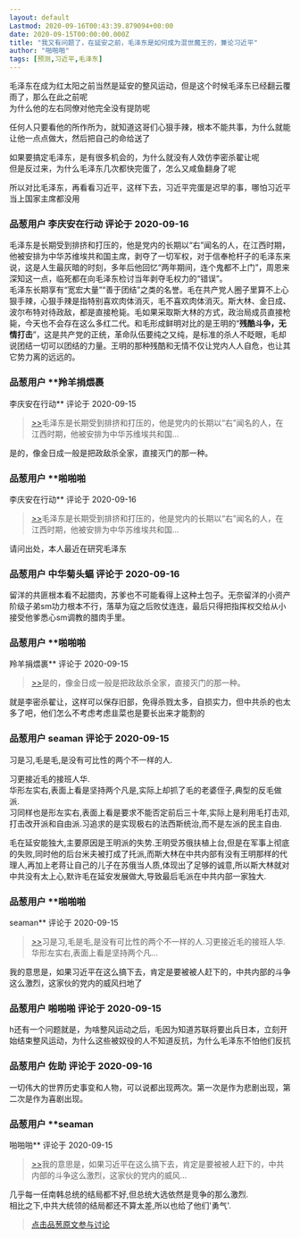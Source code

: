 ```yaml
---
layout: default
Lastmod: 2020-09-16T00:43:39.879094+00:00
date: 2020-09-15T00:00:00.000Z
title: "我又有问题了，在延安之前，毛泽东是如何成为混世魔王的，兼论习近平"
author: "啪啪啪"
tags: [预测,习近平,毛泽东]
---
```


毛泽东在成为红太阳之前当然是延安的整风运动，但是这个时候毛泽东已经翻云覆雨了，那么在此之前呢  
为什么他的左右同僚对他完全没有提防呢  
  
任何人只要看他的所作所为，就知道这哥们心狠手辣，根本不能共事，为什么就能让他一点点做大，然后把自己的命给送了  
  
如果要搞定毛泽东，是有很多机会的，为什么就没有人效仿李密杀翟让呢  
但是反过来，为什么毛泽东几次都快完蛋了，怎么又咸鱼翻身了呢  
  
所以对比毛泽东，再看看习近平，这样下去，习近平完蛋是迟早的事，哪怕习近平当上国家主席都没用

            
### 品葱用户 **李庆安在行动** 评论于 2020-09-16
        
毛泽东是长期受到排挤和打压的，他是党内的长期以“右”闻名的人，在江西时期，他被安排为中华苏维埃共和国主席，剥夺了一切军权，对于信奉枪杆子的毛泽东来说，这是人生最灰暗的时刻，多年后他回忆“两年期间，连个鬼都不上门”，周恩来深知这一点，临死都在向毛泽东检讨当年剥夺毛权力的“错误”。  
毛泽东长期享有“宽宏大量”“善于团结”之类的名誉。毛在共产党人圈子里算不上心狠手辣，心狠手辣是指特别喜欢肉体消灭，毛不喜欢肉体消灭。斯大林、金日成、波尔布特对待政敌，都是直接枪毙。毛如果采取斯大林的方式，政治局成员直接枪毙，今天也不会存在这么多红二代。和毛形成鲜明对比的是王明的“**残酷斗争，无情打击**”，这是共产党的正统，革命队伍要纯之又纯，是标准的杀人不眨眼，毛却说团结一切可以团结的力量。王明的那种残酷和无情不仅让党内人人自危，也让其它势力离的远远的。
        


            
### 品葱用户 **羚羊捐煨裹 
李庆安在行动** 评论于 2020-09-15
        
> [\>>]( "/article/item_id-496705#")毛泽东是长期受到排挤和打压的，他是党内的长期以“右”闻名的人，在江西时期，他被安排为中华苏维埃共和国...

  
是的，像金日成一般是把政敌杀全家，直接灭门的那一种。
        


            
### 品葱用户 **啪啪啪 
李庆安在行动** 评论于 2020-09-16
        
> [\>>]( "/article/item_id-496705#")毛泽东是长期受到排挤和打压的，他是党内的长期以“右”闻名的人，在江西时期，他被安排为中华苏维埃共和国...

  
  
请问出处，本人最近在研究毛泽东
        


            
### 品葱用户 **中华菊头蝠** 评论于 2020-09-16
        
留洋的共匪根本看不起腊肉，苏爹也不可能看得上这种土包子。无奈留洋的小资产阶级子弟sm功力根本不行，落草为寇之后败仗连连，最后只得把指挥权交给从小接受他爹悉心sm调教的腊肉手里。
        


            
### 品葱用户 **啪啪啪 
羚羊捐煨裹** 评论于 2020-09-15
        
> [\>>]( "/article/item_id-496707#")是的，像金日成一般是把政敌杀全家，直接灭门的那一种。

  
  
就是李密杀翟让，这样可以保存旧部，免得杀戮太多，自损实力，但中共杀的也太多了吧，他们怎么不考虑考虑韭菜也是要长出来才能割的
        


            
### 品葱用户 **seaman** 评论于 2020-09-15
        
习是习,毛是毛,是没有可比性的两个不一样的人.  
  
习更接近毛的接班人华.  
华形左实右,表面上看是坚持两个凡是,实际上却抓了毛的老婆侄子,典型的反毛做派.  
习同样也是形左实右,表面上看是要求不能否定前后三十年,实际上是利用毛打击邓,打击改开派和自由派.习追求的是实现极右的法西斯统治,而不是左派的民主自由.  
  
毛在延安能独大,主要原因是王明派的失势.王明受苏俄扶植上台,但是在军事上彻底的失败,同时他的后台米夫被打成了托派,而斯大林在中共内部有没有王明那样的代理人,再加上老蒋让自己的儿子在苏俄当人质,体现出了足够的诚意,所以斯大林就对中共没有太上心,默许毛在延安发展做大,导致最后毛派在中共内部一家独大.
        


            
### 品葱用户 **啪啪啪 
seaman** 评论于 2020-09-15
        
> [\>>]( "/article/item_id-496723#")习是习,毛是毛,是没有可比性的两个不一样的人.习更接近毛的接班人华.华形左实右,表面上看是坚持两个凡...

  
  
我的意思是，如果习近平在这么搞下去，肯定是要被被人赶下的，中共内部的斗争这么激烈，这家伙的党内的威风扫地了
        


            
### 品葱用户 **啪啪啪** 评论于 2020-09-15
        
h还有一个问题就是，为啥整风运动之后，毛因为知道苏联将要出兵日本，立刻开始结束整风运动，为什么这些被奴役的人不知道反抗，为什么毛泽东不怕他们反抗
        


            
### 品葱用户 **佐助** 评论于 2020-09-16
        
一切伟大的世界历史事变和人物，可以说都出现两次。第一次是作为悲剧出现，第二次是作为喜剧出现。
        


            
### 品葱用户 **seaman 
啪啪啪** 评论于 2020-09-15
        
> [\>>]( "/article/item_id-496733#")我的意思是，如果习近平在这么搞下去，肯定是要被被人赶下的，中共内部的斗争这么激烈，这家伙的党内的威风...

  
  
几乎每一任南韩总统的结局都不好,但总统大选依然是竞争的那么激烈.  
相比之下,中共大统领的结局都还不算太差,所以也给了他们'勇气'.
        






> [点击品葱原文参与讨论](https://pincong.rocks/article/24102)

